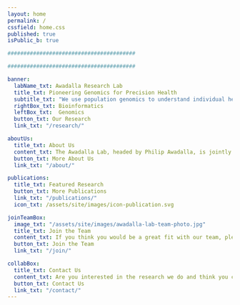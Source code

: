 ```yaml
---
layout: home
permalink: /
cssfield: home.css
published: true
isPublic_b: true

########################################

########################################

banner:
  labName_txt: Awadalla Research Lab
  title_txt: Pioneering Genomics for Precision Health 
  subtitle_txt: "We use population genomics to understand individual health trajectories. We are a team of ***geneticists*** and ***computational biologist*** researchers, bridging the fields of:"
  rightBox_txt: Bioinformatics
  leftBox_txt:  Genomics
  button_txt: Our Research
  link_txt: "/research/"

aboutUs:
  title_txt: About Us
  content_txt: The Awadalla Lab, headed by Philip Awadalla, is jointly housed at the [Ontario Institute for Cancer Research](http://oicr.on.ca/) and the [University of Toronto](https://www.utoronto.ca/). Working with genomic data, and through the development of computational tools, the laboratory interrogates genomic and environmental contributions associated with the frequency and severity of diseases in human populations.
  button_txt: More About Us
  link_txt: "/about/"

publications:
  title_txt: Featured Research
  button_txt: More Publications
  link_txt: "/publications/"
  icon_txt: /assets/site/images/icon-publication.svg

joinTeamBox:
  image_txt: "/assets/site/images/awadalla-lab-team-photo.jpg"
  title_txt: Join the Team
  content_txt: If you think you would be a great fit with our team, please explore our opportunities.
  button_txt: Join the Team
  link_txt: "/join/"

collabBox:
  title_txt: Contact Us
  content_txt: Are you interested in the research we do and think you can add value to our projects?
  button_txt: Contact Us
  link_txt: "/contact/"
---
```

